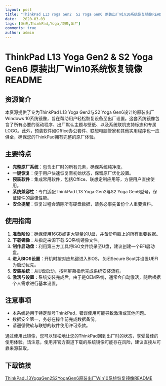 ```yaml
---
layout: post
title: "ThinkPad L13 Yoga Gen2  S2 Yoga Gen6 原装出厂Win10系统恢复镜像README"
date:   2020-03-03
tags: [系统,ThinkPad,Yoga,镜像,出厂]
comments: true
author: admin
---
```

# ThinkPad L13 Yoga Gen2 & S2 Yoga Gen6 原装出厂Win10系统恢复镜像README

## 资源简介

本资源提供了专为ThinkPad L13 Yoga Gen2与S2 Yoga Gen6设计的原装出厂Windows 10系统镜像，旨在帮助用户轻松恢复设备至出厂设置。这套系统镜像包含了所有必要的驱动程序、出厂默认主题与壁纸、以及系统联机支持标志和专属LOGO。此外，预装软件如Office办公套件、联想电脑管家和其他实用程序也一应俱全，确保您的ThinkPad拥有完整的原厂体验。

## 主要特点

- **完整原厂系统**：包含出厂时的所有元素，确保系统纯净度。
- **一键恢复**：便于用户快速恢复至初始状态，保留原厂优化设置。
- **预装软件**：集成常用软件，包括Office、联想定制应用等，方便用户直接使用。
- **系统兼容性**：专门适配ThinkPad L13 Yoga Gen2与S2 Yoga Gen6型号，保证硬件的最佳性能。
- **安全提醒**：恢复过程会清除所有硬盘数据，请务必事先备份个人重要资料。

## 使用指南

1. **准备阶段**：确保使用16GB或更大容量的U盘，并备份电脑上的所有重要数据。
2. **下载镜像**：从指定来源下载ISO系统镜像文件。
3. **制作启动盘**：利用第三方工具将ISO文件烧录至U盘，建议创建一个EFI启动盘。
4. **进入BIOS设置**：开机时按对应热键进入BIOS，关闭Secure Boot并设置UEFI为启动优先。
5. **安装系统**：从U盘启动，按照屏幕指示完成系统安装流程。
6. **激活与设置**：系统安装完成后，由于是OEM系统，通常会自动激活，随后根据个人需求进行基本设置。

## 注意事项

- 本系统适用于特定型号ThinkPad，错误使用可能导致激活或其他问题。
- 数据安全第一，务必在操作前完成数据备份。
- 请遵循微软与联想的软件使用许可条款。

通过使用此镜像，您可以轻松地让您的ThinkPad回到出厂时的状态，享受最佳的使用体验。请注意，使用非官方渠道下载的系统镜像可能存在风险，建议直接从可靠来源获取。

## 下载链接

[ThinkPadL13YogaGen2S2YogaGen6原装出厂Win10系统恢复镜像README](https://pan.quark.cn/s/65b4ac3a56f1)